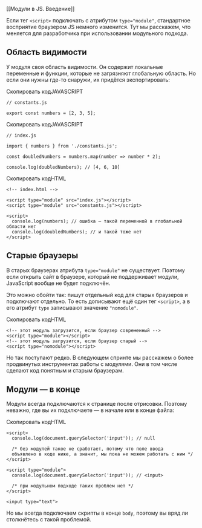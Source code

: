 
[[Модули в JS. Введение]]

Если тег `<script>` подключать с атрибутом `type="module"`, стандартное восприятие браузером JS немного изменится. Тут мы расскажем, что меняется для разработчика при использовании модульного подхода.

## Область видимости

У модуля своя область видимости. Он содержит локальные переменные и функции, которые не загрязняют глобальную область. Но если они нужны где-то снаружи, их придётся экспортировать:

Скопировать кодJAVASCRIPT

```
// constants.js

export const numbers = [2, 3, 5]; 
```

Скопировать кодJAVASCRIPT

```
// index.js

import { numbers } from './constants.js';

const doubledNumbers = numbers.map(number => number * 2);

console.log(doubledNumbers); // [4, 6, 10] 
```

Скопировать кодHTML

```
<!-- index.html -->

<script type="module" src="index.js"></script>
<script type="module" src="constants.js"></script>

<script>
  console.log(numbers); // ошибка — такой переменной в глобальной области нет
  console.log(doubledNumbers); // и такой тоже нет
</script> 
```

## Старые браузеры

В старых браузерах атрибута `type="module"` не существует. Поэтому если открыть сайт в браузере, который не поддерживает модули, JavaScript вообще не будет подключён.

Это можно обойти так: пишут отдельный код для старых браузеров и подключают отдельно. То есть дописывают ещё один тег `<script>`, а в его атрибут `type` записывают значение `"nomodule"`.

Скопировать кодHTML

```
<!-- этот модуль загрузится, если браузер современный -->
<script type="module"></script>
<!-- этот модуль загрузится, если браузер старый -->
<script type="nomodule"></script> 
```

Но так поступают редко. В следующем спринте мы расскажем о более продвинутых инструментах работы с модулями. Они в том числе сделают код понятным и старым браузерам.

## Модули — в конце

Модули всегда подключаются к странице после отрисовки. Поэтому неважно, где вы их подключаете — в начале или в конце файла:

Скопировать кодHTML

```
<script>
  console.log(document.querySelector('input')); // null

  /* без модулей такое не сработает, потому что поле ввода
  объявлено в коде ниже, а значит, мы пока не можем работать с ним */
</script>

<script type="module">
  console.log(document.querySelector('input')); // <input> 

  /* при модульном подходе таких проблем нет */
</script>

<input type="text"> 
```

Но мы всегда подключаем скрипты в конце `body`, поэтому вы вряд ли столкнётесь с такой проблемой.